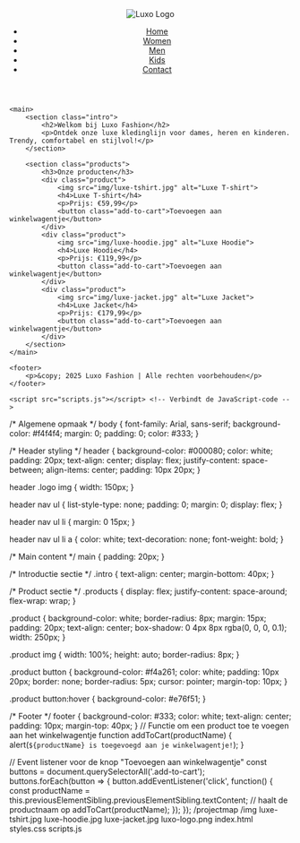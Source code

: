 <!DOCTYPE html>
<html lang="nl">
<head>
    <meta charset="UTF-8">
    <meta name="viewport" content="width=device-width, initial-scale=1.0">
    <title>Luxo Fashion</title>
    <link rel="stylesheet" href="styles.css"> <!-- Verbindt de CSS-stijl -->
</head>
<body>
    <header>
        <div class="logo">
            <img src="img/luxo-logo.png" alt="Luxo Logo">
        </div>
        <nav>
            <ul>
                <li><a href="#">Home</a></li>
                <li><a href="#">Women</a></li>
                <li><a href="#">Men</a></li>
                <li><a href="#">Kids</a></li>
                <li><a href="#">Contact</a></li>
            </ul>
        </nav>
    </header>

    <main>
        <section class="intro">
            <h2>Welkom bij Luxo Fashion</h2>
            <p>Ontdek onze luxe kledinglijn voor dames, heren en kinderen. Trendy, comfortabel en stijlvol!</p>
        </section>

        <section class="products">
            <h3>Onze producten</h3>
            <div class="product">
                <img src="img/luxe-tshirt.jpg" alt="Luxe T-shirt">
                <h4>Luxe T-shirt</h4>
                <p>Prijs: €59,99</p>
                <button class="add-to-cart">Toevoegen aan winkelwagentje</button>
            </div>
            <div class="product">
                <img src="img/luxe-hoodie.jpg" alt="Luxe Hoodie">
                <h4>Luxe Hoodie</h4>
                <p>Prijs: €119,99</p>
                <button class="add-to-cart">Toevoegen aan winkelwagentje</button>
            </div>
            <div class="product">
                <img src="img/luxe-jacket.jpg" alt="Luxe Jacket">
                <h4>Luxe Jacket</h4>
                <p>Prijs: €179,99</p>
                <button class="add-to-cart">Toevoegen aan winkelwagentje</button>
            </div>
        </section>
    </main>

    <footer>
        <p>&copy; 2025 Luxo Fashion | Alle rechten voorbehouden</p>
    </footer>

    <script src="scripts.js"></script> <!-- Verbindt de JavaScript-code -->
</body>
</html>
/* Algemene opmaak */
body {
    font-family: Arial, sans-serif;
    background-color: #f4f4f4;
    margin: 0;
    padding: 0;
    color: #333;
}

/* Header styling */
header {
    background-color: #000080;
    color: white;
    padding: 20px;
    text-align: center;
    display: flex;
    justify-content: space-between;
    align-items: center;
    padding: 10px 20px;
}

header .logo img {
    width: 150px;
}

header nav ul {
    list-style-type: none;
    padding: 0;
    margin: 0;
    display: flex;
}

header nav ul li {
    margin: 0 15px;
}

header nav ul li a {
    color: white;
    text-decoration: none;
    font-weight: bold;
}

/* Main content */
main {
    padding: 20px;
}

/* Introductie sectie */
.intro {
    text-align: center;
    margin-bottom: 40px;
}

/* Product sectie */
.products {
    display: flex;
    justify-content: space-around;
    flex-wrap: wrap;
}

.product {
    background-color: white;
    border-radius: 8px;
    margin: 15px;
    padding: 20px;
    text-align: center;
    box-shadow: 0 4px 8px rgba(0, 0, 0, 0.1);
    width: 250px;
}

.product img {
    width: 100%;
    height: auto;
    border-radius: 8px;
}

.product button {
    background-color: #f4a261;
    color: white;
    padding: 10px 20px;
    border: none;
    border-radius: 5px;
    cursor: pointer;
    margin-top: 10px;
}

.product button:hover {
    background-color: #e76f51;
}

/* Footer */
footer {
    background-color: #333;
    color: white;
    text-align: center;
    padding: 10px;
    margin-top: 40px;
}
// Functie om een product toe te voegen aan het winkelwagentje
function addToCart(productName) {
    alert(`${productName} is toegevoegd aan je winkelwagentje!`);
}

// Event listener voor de knop "Toevoegen aan winkelwagentje"
const buttons = document.querySelectorAll('.add-to-cart');
buttons.forEach(button => {
    button.addEventListener('click', function() {
        const productName = this.previousElementSibling.previousElementSibling.textContent; // haalt de productnaam op
        addToCart(productName);
    });
});
/projectmap
    /img
        luxe-tshirt.jpg
        luxe-hoodie.jpg
        luxe-jacket.jpg
        luxo-logo.png
    index.html
    styles.css
    scripts.js

